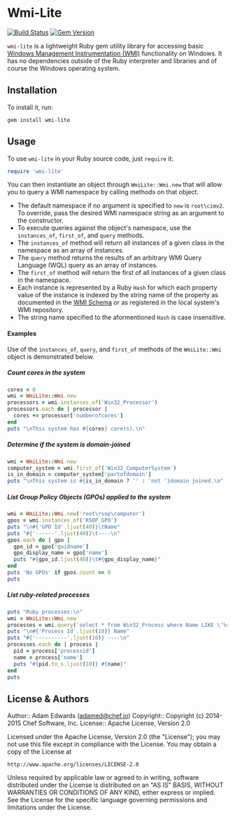Wmi-Lite
========

[![Build Status](https://travis-ci.org/chef/wmi-lite.svg?branch=master)](https://travis-ci.org/chef/wmi-lite)
[![Gem Version](https://badge.fury.io/rb/wmi-lite.svg)](https://badge.fury.io/rb/wmi-lite)

`wmi-lite` is a lightweight Ruby gem utility library for accessing basic
[Windows Management Instrumentation (WMI)](http://msdn.microsoft.com/en-us/library/aa394582(v=vs.85).aspx)
functionality on Windows. It has no dependencies outside of the Ruby interpreter
and libraries and of course the Windows operating system.

Installation
------------

To install it, run:

    gem install wmi-lite

Usage
-----
To use `wmi-lite` in your Ruby source code, just `require` it:

```ruby
require 'wmi-lite'
```

You can then instantiate an object through `WmiLite::Wmi.new` that will allow you to query a WMI namespace by calling methods on
that object.

* The default namespace if no argument is specified to `new` is `root\cimv2`. To override, pass the desired WMI
  namespace string as an argument to the constructor.
* To execute queries against the object's namespace, use the `instances_of`, `first_of`, and `query` methods.
* The `instances_of` method will return all instances of a given class in the namespace as an array of instances.
* The `query` method returns the results of an arbitrary WMI Query Language (WQL) query as an array of instances.
* The `first_of` method will return the first of all instances of a given class in the namespace.
* Each instance is represented by a Ruby `Hash` for which each property value of the instance is indexed by
  the string name of the property as documented in the [WMI Schema](http://technet.microsoft.com/en-us/library/cc180287.aspx) or
  as registered in the local system's WMI repository.
* The string name specified to the aformentioned `Hash` is case insensitive.

#### Examples
Use of the `instances_of`, `query`, and `first_of` methods of the `WmiLite::Wmi` object is demonstrated below.

##### Count cores in the system

```ruby
cores = 0
wmi = WmiLite::Wmi.new
processors = wmi.instances_of('Win32_Processor')
processors.each do | processor |
  cores += processor['numberofcores']
end
puts "\nThis system has #{cores} core(s).\n"
```

##### Determine if the system is domain-joined

```ruby
wmi = WmiLite::Wmi.new
computer_system = wmi.first_of('Win32_ComputerSystem')
is_in_domain = computer_system['partofdomain']
puts "\nThis system is #{is_in_domain ? '' : 'not '}domain joined.\n"
```

##### List Group Policy Objects (GPOs) applied to the system

```ruby
wmi = WmiLite::Wmi.new('root\rsop\computer')
gpos = wmi.instances_of('RSOP_GPO')
puts "\n#{'GPO Id'.ljust(40)}\tName"
puts "#{'------'.ljust(40)}\t----\n"
gpos.each do | gpo |
  gpo_id = gpo['guidname']
  gpo_display_name = gpo['name']
  puts "#{gpo_id.ljust(40)}\t#{gpo_display_name}"
end
puts 'No GPOs' if gpos.count == 0
puts
```

##### List ruby-related processes
```ruby
puts "Ruby processes:\n"
wmi = WmiLite::Wmi.new
processes = wmi.query('select * from Win32_Process where Name LIKE \'%ruby%\'')
puts "\n#{'Process Id'.ljust(10)} Name"
puts "#{'----------'.ljust(10)} ----\n"
processes.each do | process |
  pid = process['processid']
  name = process['name']
  puts "#{pid.to_s.ljust(10)} #{name}"
end
puts
```

License & Authors
-----------------

Author:: Adam Edwards (<adamed@chef.io>)
Copyright:: Copyright (c) 2014-2015 Chef Software, Inc.
License:: Apache License, Version 2.0

Licensed under the Apache License, Version 2.0 (the "License");
you may not use this file except in compliance with the License.
You may obtain a copy of the License at

    http://www.apache.org/licenses/LICENSE-2.0

Unless required by applicable law or agreed to in writing, software
distributed under the License is distributed on an "AS IS" BASIS,
WITHOUT WARRANTIES OR CONDITIONS OF ANY KIND, either express or implied.
See the License for the specific language governing permissions and
limitations under the License.

